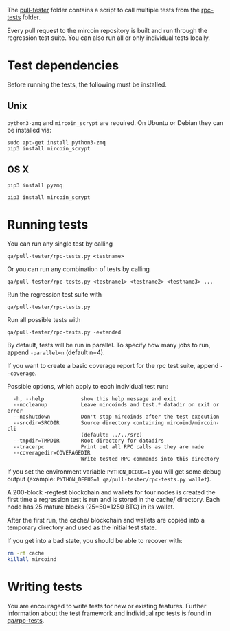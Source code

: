 The [pull-tester](/qa/pull-tester/) folder contains a script to call
multiple tests from the [rpc-tests](/qa/rpc-tests/) folder.

Every pull request to the mircoin repository is built and run through
the regression test suite. You can also run all or only individual
tests locally.

Test dependencies
=================
Before running the tests, the following must be installed.

Unix
----

`python3-zmq` and `mircoin_scrypt` are required. On Ubuntu or Debian they can be installed via:
```
sudo apt-get install python3-zmq
pip3 install mircoin_scrypt
```

OS X
------
```
pip3 install pyzmq

pip3 install mircoin_scrypt
```

Running tests
=============

You can run any single test by calling

    qa/pull-tester/rpc-tests.py <testname>

Or you can run any combination of tests by calling

    qa/pull-tester/rpc-tests.py <testname1> <testname2> <testname3> ...

Run the regression test suite with

    qa/pull-tester/rpc-tests.py

Run all possible tests with

    qa/pull-tester/rpc-tests.py -extended

By default, tests will be run in parallel. To specify how many jobs to run,
append `-parallel=n` (default n=4).

If you want to create a basic coverage report for the rpc test suite, append `--coverage`.

Possible options, which apply to each individual test run:

```
  -h, --help            show this help message and exit
  --nocleanup           Leave mircoinds and test.* datadir on exit or error
  --noshutdown          Don't stop mircoinds after the test execution
  --srcdir=SRCDIR       Source directory containing mircoind/mircoin-cli
                        (default: ../../src)
  --tmpdir=TMPDIR       Root directory for datadirs
  --tracerpc            Print out all RPC calls as they are made
  --coveragedir=COVERAGEDIR
                        Write tested RPC commands into this directory
```

If you set the environment variable `PYTHON_DEBUG=1` you will get some debug
output (example: `PYTHON_DEBUG=1 qa/pull-tester/rpc-tests.py wallet`).

A 200-block -regtest blockchain and wallets for four nodes
is created the first time a regression test is run and
is stored in the cache/ directory. Each node has 25 mature
blocks (25*50=1250 BTC) in its wallet.

After the first run, the cache/ blockchain and wallets are
copied into a temporary directory and used as the initial
test state.

If you get into a bad state, you should be able
to recover with:

```bash
rm -rf cache
killall mircoind
```

Writing tests
=============
You are encouraged to write tests for new or existing features.
Further information about the test framework and individual rpc
tests is found in [qa/rpc-tests](/qa/rpc-tests).
